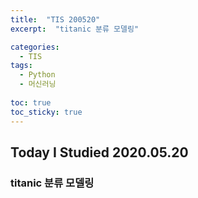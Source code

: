 ```yaml
---
title:  "TIS 200520"
excerpt:  "titanic 분류 모델링"

categories:
  - TIS
tags:
  - Python
  - 머신러닝
  
toc: true
toc_sticky: true
---
```


## Today I Studied 2020.05.20

### titanic 분류 모델링
